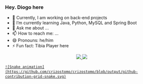 ### Hey. Diogo here 

- 🔭 Currently, I am working on back-end projects
- 🌱 I’m currently learning Java, Python, MySQL and Spring Boot
- 💬 Ask me about ...
- 📫 How to reach me: ...
- 😄 Pronouns: he/him
- ⚡ Fun fact: Tibia Player here

<div align="center">
  <a href="https://github.com/crizostomo">
  <img height="180em" src="https://github-readme-stats.vercel.app/api?username=crizostomo&show_icons=true&theme=dark&include_all_commits=true&count_private=true"/>
  <img height="180em" src="https://github-readme-stats.vercel.app/api/top-langs/?username=crizostomo&layout=compact&langs_count=7&theme=dark"/>
</div>
  
    ![Snake animation](https://github.com/crizostomo/crizostomo/blob/output/github-contribution-grid-snake.svg)

 
